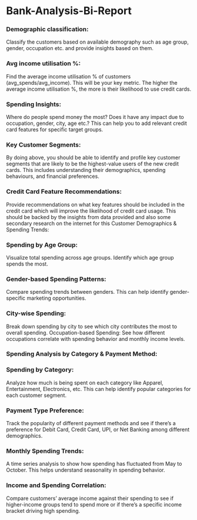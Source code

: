 # Bank-Analysis-Bi-Report
### Demographic classification: 
Classify the customers based on available demography such as age group, gender, occupation etc. and provide insights based on them. 
### Avg income utilisation %: 
Find the average income utilisation % of customers (avg_spends/avg_income). This will be your key metric. The higher the average income utilisation %, the more is their likelihood to use credit cards.
### Spending Insights: 
Where do people spend money the most? Does it have any impact due to occupation, gender, city, age etc.? This can help you to add relevant credit card features for specific target groups.
### Key Customer Segments: 
By doing above, you should be able to identify and profile key customer segments that are likely to be the highest-value users of the new credit cards. This includes understanding their demographics, spending behaviours, and financial preferences.
### Credit Card Feature Recommendations: 
Provide recommendations on what key features should be included in the credit card which will improve the likelihood of credit card usage. This should be backed by the insights from data provided and also some secondary research on the internet for this
Customer Demographics & Spending Trends:

### Spending by Age Group: 
Visualize total spending across age groups. Identify which age group spends the most.
### Gender-based Spending Patterns: 
Compare spending trends between genders. This can help identify gender-specific marketing opportunities.
### City-wise Spending: 
Break down spending by city to see which city contributes the most to overall spending.
Occupation-based Spending: See how different occupations correlate with spending behavior and monthly income levels.

### Spending Analysis by Category & Payment Method:
### Spending by Category: 
Analyze how much is being spent on each category like Apparel, Entertainment, Electronics, etc. This can help identify popular categories for each customer segment.
### Payment Type Preference: 
Track the popularity of different payment methods and see if there’s a preference for Debit Card, Credit Card, UPI, or Net Banking among different demographics.
### Monthly Spending Trends: 
A time series analysis to show how spending has fluctuated from May to October. This helps understand seasonality in spending behavior.
### Income and Spending Correlation:
Compare customers’ average income against their spending to see if higher-income groups tend to spend more or if there’s a specific income bracket driving high spending.
